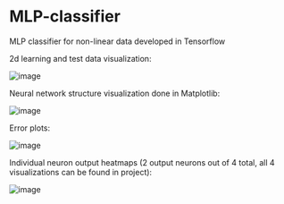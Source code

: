 # MLP-classifier
MLP classifier for non-linear data developed in Tensorflow

2d learning and test data visualization:

![image](https://user-images.githubusercontent.com/68065642/224579600-8b6d6e56-c942-46f8-ba13-60281073fcc9.png)

Neural network structure visualization done in Matplotlib:

![image](https://user-images.githubusercontent.com/68065642/224579641-85e3e75d-ed37-4259-80fd-155a3af3ff88.png)

Error plots:

![image](https://user-images.githubusercontent.com/68065642/224579697-dfe903b7-ab7c-4f80-9a60-ac503f074850.png)

Individual neuron output heatmaps (2 output neurons out of 4 total, all 4 visualizations can be found in project):

![image](https://user-images.githubusercontent.com/68065642/224579734-7496cffc-2d82-4b88-b11a-81afe2939277.png)
